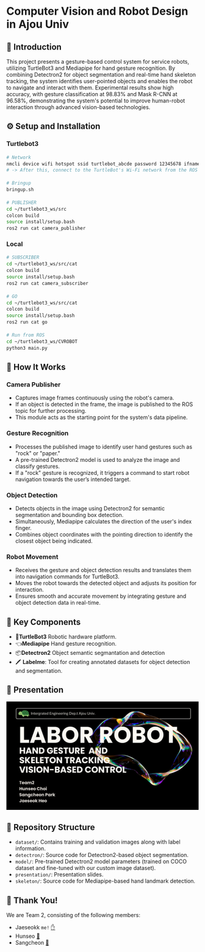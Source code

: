 # Computer Vision and Robot Design in Ajou Univ

## 👋 Introduction

This project presents a gesture-based control system for service robots, utilizing TurtleBot3 and Mediapipe for hand gesture recognition. By combining Detectron2 for object segmentation and real-time hand skeleton tracking, the system identifies user-pointed objects and enables the robot to navigate and interact with them. Experimental results show high accuracy, with gesture classification at 98.83% and Mask R-CNN at 96.58%, demonstrating the system's potential to improve human-robot interaction through advanced vision-based technologies.

## ⚙️ Setup and Installation

### Turtlebot3
```bash
# Network
nmcli device wifi hotspot ssid turtlebot_abcde password 12345678 ifname wlan0
# -> After this, connect to the TurtleBot's Wi-Fi network from the ROS Linux system

# Bringup
bringup.sh

# PUBLISHER
cd ~/turtlebot3_ws/src
colcon build
source install/setup.bash
ros2 run cat camera_publisher
```


### Local 
```bash
# SUBSCRIBER
cd ~/turtlebot3_ws/src/cat
colcon build
source install/setup.bash
ros2 run cat camera_subscriber

# GO
cd ~/turtlebot3_ws/src/cat
colcon build
source install/setup.bash
ros2 run cat go

# Run from ROS
cd ~/turtlebot3_ws/CVROBOT
python3 main.py
```

## 🚀 How It Works

### Camera Publisher
- Captures image frames continuously using the robot's camera.
- If an object is detected in the frame, the image is published to the ROS topic for further processing.
- This module acts as the starting point for the system's data pipeline.

### Gesture Recognition
- Processes the published image to identify user hand gestures such as "rock" or "paper."
- A pre-trained Detectron2 model is used to analyze the image and classify gestures.
- If a "rock" gesture is recognized, it triggers a command to start robot navigation towards the user’s intended target.

### Object Detection
- Detects objects in the image using Detectron2 for semantic segmentation and bounding box detection.
- Simultaneously, Mediapipe calculates the direction of the user's index finger.
- Combines object coordinates with the pointing direction to identify the closest object being indicated.

### Robot Movement
- Receives the gesture and object detection results and translates them into navigation commands for TurtleBot3.
- Moves the robot towards the detected object and adjusts its position for interaction.
- Ensures smooth and accurate movement by integrating gesture and object detection data in real-time.


## 🔑 Key Components
- 🐢**TurtleBot3** Robotic hardware platform.
- 👈**Mediapipe** Hand gesture recognition.
- 📦**Detectron2** Object semantic segmantation and detection
- 🖍️ **Labelme**: Tool for creating annotated datasets for object detection and segmentation.

## 🎤 Presentation 

[![Slide1](./presentation/slides/slide1.JPG)](https://github.com/Imjaeseokk/Ajou_ComputerVisionAndRobotDesign/tree/main/presentation)

## 📁 Repository Structure

- `dataset/`: Contains training and validation images along with label information.
- `detectron/`: Source code for Detectron2-based object segmentation.
- `model/`: Pre-trained Detectron2 model parameters (trained on COCO dataset and fine-tuned with our custom image dataset).
- `presentation/`: Presentation slides.
- `skeleton/`: Source code for Mediapipe-based hand landmark detection.
  
## 👏 Thank You!

We are Team 2, consisting of the following members:
- Jaeseokk `me!` [✋](https://imjaeseokk.github.io/) 
- Hunseo [🔗](https://github.com/255is255)
- Sangcheon [🔗](https://github.com/Park-Sangcheon)